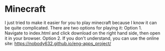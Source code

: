 # Minecraft
I just tried to make it easier for you to play minecraft because I know it can be quite complicated. There are two options for playing it:
Option 1. Navigate to index.html and click download on the right hand side, then open it in your browser.
Option 2. If you don't understand, you can use the online site: https://nobody632.github.io/eng-apps_project/
